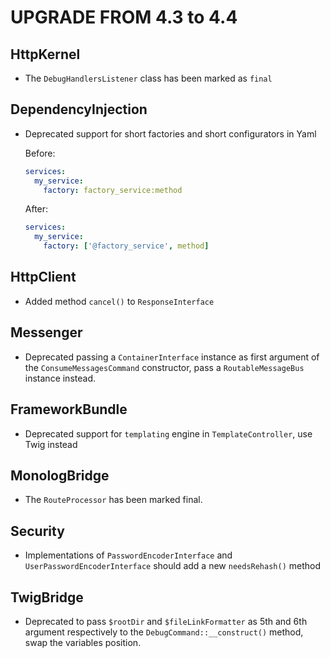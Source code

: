 UPGRADE FROM 4.3 to 4.4
=======================

HttpKernel
----------

 * The `DebugHandlersListener` class has been marked as `final`

DependencyInjection
-------------------

 * Deprecated support for short factories and short configurators in Yaml

   Before:
   ```yaml
   services:
     my_service:
       factory: factory_service:method
   ```

   After:
   ```yaml
   services:
     my_service:
       factory: ['@factory_service', method]
   ```

HttpClient
----------

 * Added method `cancel()` to `ResponseInterface`

Messenger
---------

 * Deprecated passing a `ContainerInterface` instance as first argument of the `ConsumeMessagesCommand` constructor,
   pass a `RoutableMessageBus`  instance instead.

FrameworkBundle
---------------

 * Deprecated support for `templating` engine in `TemplateController`, use Twig instead

MonologBridge
--------------

 * The `RouteProcessor` has been marked final.

Security
--------

 * Implementations of `PasswordEncoderInterface` and `UserPasswordEncoderInterface` should add a new `needsRehash()` method

TwigBridge
----------

 * Deprecated to pass `$rootDir` and `$fileLinkFormatter` as 5th and 6th argument respectively to the 
   `DebugCommand::__construct()` method, swap the variables position.
